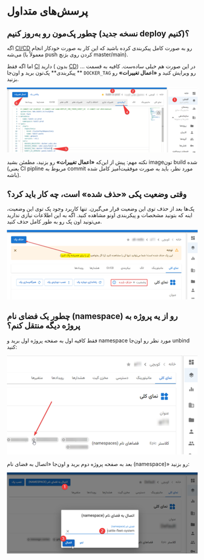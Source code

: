 # پرسش‌های متداول

## چطور پک‌مون رو به‌روز کنیم (نسخه جدید deploy کنیم)؟

اگه [CI/CD](https://en.wikipedia.org/wiki/CI/CD) رو به صورت کامل پیکربندی کرده باشید که این کار به صورت خودکار انجام
می‌شه (معمولاً با push کردن روی برَنچ master/main).

اما اگه فقط [CI](https://en.wikipedia.org/wiki/Continuous_integration) دارید (
بدون [CD](https://en.wikipedia.org/wiki/Continuous_deployment)) … در این صورت هم خیلی ساده‌ست. کافیه به قسمت **
پیکربندی** پک‌تون برید و او‌ن‌جا `DOCKER_TAG` رو ویرایش کنید و **«اعمال تغییرات»** رو بزنید.

![FAQ: Update pack using docker-tag](update-pack-using-docker-tag.png)

نکته مهم: پیش از این‌که **«اعمال تغییرات»** رو بزنید، مطمئن بشید imageتون build شده (یعنی CI pipline مربوط به commit
مورد نظر، باید به صورت موفقیت‌آمیز کامل شده باشه).

## وقتی وضعیت پکی «حذف شده» است، چه کار باید کرد؟

پک‌ها بعد از حذف توی این وضعیت قرار می‌گیرن. تنها کاربرد وجود پک توی این وضعیت، اینه که بتونید مشخصات و پیکربندی اونو
مشاهده کنید. اگه به این اطلاعات نیازی ندارید می‌تونید اون پک رو به طور کامل حذف کنید.

![FAQ: Remove pack forever](remove-pack-forever.png)

## چطور یک فضای نام (namespace) رو از یه پروژه به پروژه دیگه منتقل کنم؟

فقط کافیه اول به صفحه پروژه اول برید و namespace مورد نظر رو اون‌جا unbind کنید:

![FAQ: Unbind namespace](unbind-namespace.png)

بعد به صفحه پروژه دوم برید و اون‌جا «اتصال به فضای نام (namespace)» رو بزنید:

![FAQ: ‌Bind namespace](bind-namespace.png)
